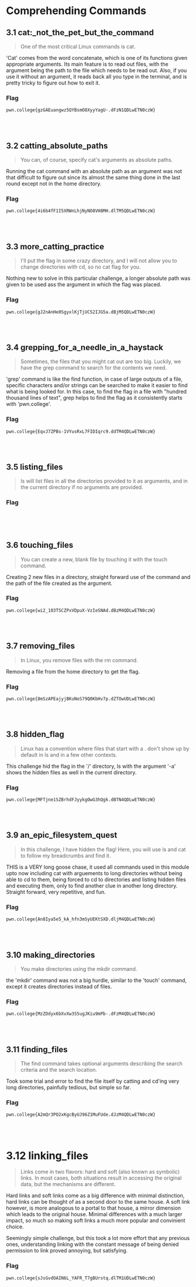 # Comprehending Commands

## 3.1 cat:_not_the_pet_but_the_command
>One of the most critical Linux commands is cat.

'Cat' comes from the word concatenate, which is one of its functions given appropriate arguments. Its main feature is to read out files, with the argument being the path to the file which needs to be read out. Also, if you use it without an argument, it reads back all you type in the terminal, and is pretty tricky to figure out how to exit it.

### Flag
```
pwn.college{gzGAEuangwz5QYBsmO8XyyYagU-.dFzN1QDLwETN0czW}
```
<br>
<br>

## 3.2 catting_absolute_paths
>You can, of course, specify cat's arguments as absolute paths.

Running the cat command with an absolute path as an argument was not that difficult to figure out since its almost the same thing done in the last round except not in the home directory.


### Flag
```
pwn.college{4i6b4fF1I5XRWnLhjNyNO8VH8MH.dlTM5QDLwETN0czW}
```
<br>
<br>

## 3.3 more_catting_practice
> I'll put the flag in some crazy directory, and I will not allow you to change directories with cd, so no cat flag for you.

Nothing new to solve in this particular challenge, a longer absolute path was given to be used ass the argument in which the flag was placed.

### Flag
```
pwn.college{gJ2nAnHe0SgyxlKjTjUC52IJG5a.dBjM5QDLwETN0czW}
```
<br>
<br>

## 3.4 grepping_for_a_needle_in_a_haystack
>Sometimes, the files that you might cat out are too big. Luckily, we have the grep command to search for the contents we need.

'grep' command is like the find function, in case of large outputs of a file, specific characters and/or strings can be searched to make it easier to find what is being looked for. In this case, to find the flag in a file with "hundred thousand lines of text", grep helps to find the flag as it consistently starts with 'pwn.college'.

### Flag
```
pwn.college{EqvJ7ZPBs-1VYusRxL7FIDIqrc9.ddTM4QDLwETN0czW}
```
<br>
<br>

## 3.5 listing_files
>ls will list files in all the directories provided to it as arguments, and in the current directory if no arguments are provided.

### Flag
```

```

<br>
<br>




## 3.6 touching_files
>You can create a new, blank file by touching it with the touch command.

Creating 2 new files in a directory, straight forward use of the command and the path of the file created as the argument.

### Flag
```
pwn.college{wi2_103TSCZPxVDpuX-VzIeSNAd.dBzM4QDLwETN0czW}
```
<br>
<br>

## 3.7 removing_files
>In Linux, you remove files with the rm command.

Removing a file from the home directory to get the flag.

### Flag
```
pwn.college{8mSzAPEajyjBKuNoS79Q0KbHv7p.dZTOwUDLwETN0czW}
```
<br>
<br>

## 3.8 hidden_flag
>Linux has a convention where files that start with a . don't show up by default in ls and in a few other contexts.

This challenge hid the flag in the '/' directory, ls with the argument '-a' shows the hidden files as well in the current directory.

### Flag
```
pwn.college{MFTjne1SZBrhdFJyykgOwG3hQgk.dBTN4QDLwETN0czW}
```
<br>
<br>

## 3.9 an_epic_filesystem_quest
>In this challenge, I have hidden the flag! Here, you will use ls and cat to follow my breadcrumbs and find it.

THIS is a VERY long goose chase, it used all commands used in this module upto now including cat with arguements to long directories without being able to cd to them, being forced to cd to directories and listing hidden files and executing them, only to find another clue in another long directory.
Straight forward, very repetitive, and fun.

### Flag
```
pwn.college{An8Iya5e5_kA_hfn3mSyUEKtSXD.dljM4QDLwETN0czW}
```
<br>
<br>

## 3.10 making_directories
>You make directories using the mkdir command.

the 'mkdir' command was not a big hurdle, similar to the 'touch' command, except it creates directories instead of files.

### Flag
```
pwn.college{MzZDdyx6bXvXw3S5ugJKiu9mPb-.dFzM4QDLwETN0czW}
```
<br>
<br>

## 3.11 finding_files
>The find command takes optional arguments describing the search criteria and the search location.

Took some trial and error to find the file itself by catting and cd'ing very long directories, painfully tedious, but simple so far.

### Flag
```
pwn.college{A2mQr3PO2xKgcByUJ96Z1MuFUde.dJzM4QDLwETN0czW}
```
<br>
<br>

# 3.12 linking_files
>Links come in two flavors: hard and soft (also known as symbolic) links. In most cases, both situations result in accessing the original data, but the mechanisms are different.

Hard links and soft links come as a big difference with minimal distinction, hard links can be thought of as a second door to the same house. A soft link however, is more analogous to a portal to that house, a mirror dimension which leads to the original house. Minimal differences with a much larger impact, so much so making soft links a much more popular and convinient choice. 
<br>

Seemingly simple challenge, but this took a lot more effort that any previous ones, understanding linking with the constant message of being denied permission to link proved annoying, but satisfying.

### Flag
```
pwn.college{sJsGvdOAIN6L_YAFR_T7gBUrstq.dlTM1UDLwETN0czW}
```






